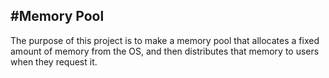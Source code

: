 #Memory Pool
------
The purpose of this project is to make a memory pool that allocates a fixed amount of memory from the OS, and then distributes that memory to users when they request it.
